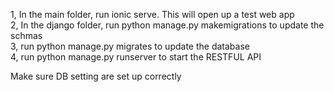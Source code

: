 1, In the main folder, run ionic serve. This will open up a test web app <br />
2, In the django folder, run python manage.py makemigrations to update the schmas <br />
3, run python manage.py migrates to update the database <br />
4, run python manage.py runserver to start the RESTFUL API<br />


Make sure DB setting are set up correctly <br />
